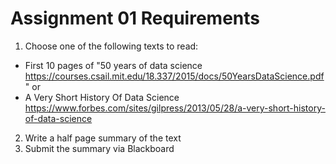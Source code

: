 # Assignment 01 Requirements

1. Choose one of the following texts to read:
  - First 10 pages of "50 years of data science https://courses.csail.mit.edu/18.337/2015/docs/50YearsDataScience.pdf "
   or
   - A Very Short History Of Data Science https://www.forbes.com/sites/gilpress/2013/05/28/a-very-short-history-of-data-science  
2. Write a half page summary of the text
3. Submit the summary via Blackboard
